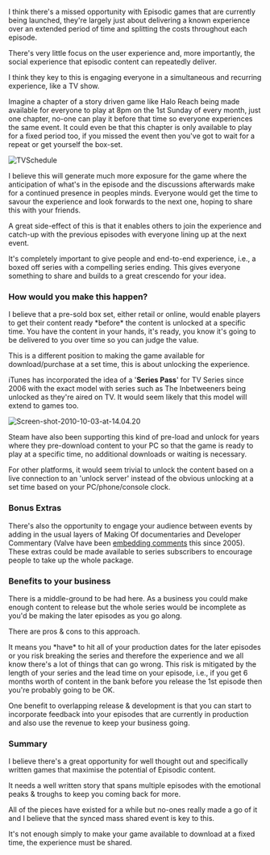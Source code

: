 
I think there's a missed opportunity with Episodic games that are
currently being launched, they're largely just about delivering a known
experience over an extended period of time and splitting the costs
throughout each episode.

There's very little focus on the user experience and, more importantly,
the social experience that episodic content can repeatedly deliver.

I think they key to this is engaging everyone in a simultaneous and
recurring experience, like a TV show.

Imagine a chapter of a story driven game like Halo Reach being made
available for everyone to play at 8pm on the 1st Sunday of every month,
just one chapter, no-one can play it before that time so everyone
experiences the same event. It could even be that this chapter is only
available to play for a fixed period too, if you missed the event then
you've got to wait for a repeat or get yourself the box-set.

![](/assets/img/TVSchedule1.jpg "TVSchedule")

I believe this will generate much more exposure for the game where the
anticipation of what's in the episode and the discussions afterwards
make for a continued presence in peoples minds. Everyone would get the
time to savour the experience and look forwards to the next one, hoping
to share this with your friends.

A great side-effect of this is that it enables others to join the
experience and catch-up with the previous episodes with everyone lining
up at the next event.

It's completely important to give people and end-to-end experience,
i.e., a boxed off series with a compelling series ending. This gives
everyone something to share and builds to a great crescendo for your
idea.

### How would you make this happen?

I believe that a pre-sold box set, either retail or online, would enable
players to get their content ready \*before\* the content is unlocked at
a specific time. You have the content in your hands, it's ready, you
know it's going to be delivered to you over time so you can judge the
value.

This is a different position to making the game available for
download/purchase at a set time, this is about unlocking the experience.

iTunes has incorporated the idea of a '**Series Pass**' for TV Series
since 2006 with the exact model with series such as The Inbetweeners
being unlocked as they're aired on TV. It would seem likely that this
model will extend to games too.

![](/assets/Screen-shot-2010-10-03-at-14.04.20.jpg "Screen-shot-2010-10-03-at-14.04.20")

Steam have also been supporting this kind of pre-load and unlock for
years where they pre-download content to your PC so that the game is
ready to play at a specific time, no additional downloads or waiting is
necessary.

For other platforms, it would seem trivial to unlock the content based
on a live connection to an 'unlock server' instead of the obvious
unlocking at a set time based on your PC/phone/console clock.

### Bonus Extras

There's also the opportunity to engage your audience between events by
adding in the usual layers of Making Of documentaries and Developer
Commentary (Valve have been [embedding
comments](http://developer.valvesoftware.com/wiki/Commentary_System) this since 2005). These extras could be made available to series subscribers to encourage people to take up the whole package.

### Benefits to your business

There is a middle-ground to be had here. As a business you could make
enough content to release but the whole series would be incomplete as
you'd be making the later episodes as you go along.

There are pros & cons to this approach.

It means you \*have\* to hit all of your production dates for the later
episodes or you risk breaking the series and therefore the experience
and we all know there's a lot of things that can go wrong. This risk is
mitigated by the length of your series and the lead time on your
episode, i.e., if you get 6 months worth of content in the bank before
you release the 1st episode then you're probably going to be OK.

One benefit to overlapping release & development is that you can start
to incorporate feedback into your episodes that are currently in
production and also use the revenue to keep your business going.

### Summary

I believe there's a great opportunity for well thought out and
specifically written games that maximise the potential of Episodic
content.

It needs a well written story that spans multiple episodes with the
emotional peaks & troughs to keep you coming back for more.

All of the pieces have existed for a while but no-ones really made a go
of it and I believe that the synced mass shared event is key to this.

It's not enough simply to make your game available to download at a
fixed time, the experience must be shared.
